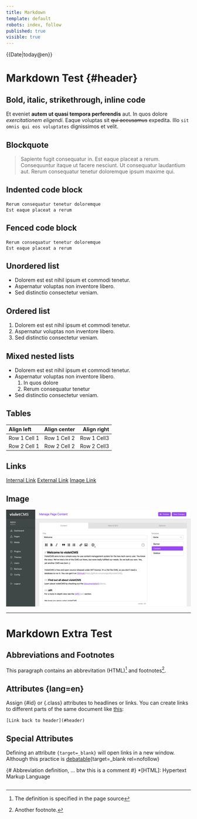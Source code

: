 ```yaml
---
title: Markdown
template: default
robots: index, follow
published: true
visible: true
---
```

{{Date|today@en}}

# Markdown Test {#header}

## Bold, italic, strikethrough, inline code
Et eveniet **autem ut quasi tempora perferendis** aut. In quos dolore *exercitationem eligendi*. Eaque voluptas sit ~~qui accusamus~~ expedita. Illo `sit omnis qui eos voluptates` dignissimos et velit.

## Blockquote
> Sapiente fugit consequatur in. Est eaque placeat a rerum. Consequuntur itaque ut facere nesciunt.
> Ut consequatur laudantium aut. Rerum consequatur tenetur doloremque ipsum maxime qui.

## Indented code block
	Rerum consequatur tenetur doloremque
    Est eaque placeat a rerum

## Fenced code block
```
Rerum consequatur tenetur doloremque
Est eaque placeat a rerum
```

## Unordered list
* Dolorem est est nihil ipsum et commodi tenetur.
* Aspernatur voluptas non inventore libero.
* Sed distinctio consectetur veniam. 

## Ordered list
1. Dolorem est est nihil ipsum et commodi tenetur.
2. Aspernatur voluptas non inventore libero.
3. Sed distinctio consectetur veniam. 

## Mixed nested lists
* Dolorem est est nihil ipsum et commodi tenetur.
* Aspernatur voluptas non inventore libero.
    1. In quos dolore
    2. Rerum consequatur tenetur
* Sed distinctio consectetur veniam. 

## Tables
Align left      | Align center | Align right
:----------- | :-----------: | -----------:
Row 1 Cell 1 | Row 1 Cell 2  | Row 1 Cell3
Row 2 Cell 1 | Row 2 Cell 2 | Row 2 Cell3

## Links
[Internal Link](/welcome)
[External Link](https://ddg.gg)
[Image Link](/media/editor.jpg)

## Image
![Image](/media/editor.jpg)

---

# Markdown Extra Test

## Abbreviations and Footnotes
This paragraph contains an abbrevitation (HTML)[^1] and footnotes[^2].

## Attributes {lang=en}
Assign {#id} or {.class} attributes to headlines or links. You can create links to different parts of the same document like [this](#header):

    [Link back to header](#header)

## Special Attributes
Defining an attribute `{target=_blank}` will open links in a new window. Although this practice is [debatable](https://css-tricks.com/use-target_blank/){target=\_blank rel=nofollow}

{# Abbreviation definition, ... btw this is a comment #}
*[HTML]: Hypertext Markup Language

[^1]: The definition is specified in the page source
[^2]: Another footnote.
~~~section-marker~~~
